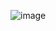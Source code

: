 ![image](https://github.com/Pranaypk03/movie_list_app/assets/103020902/e13242f3-5ecf-4027-b015-61741431ebe8)
